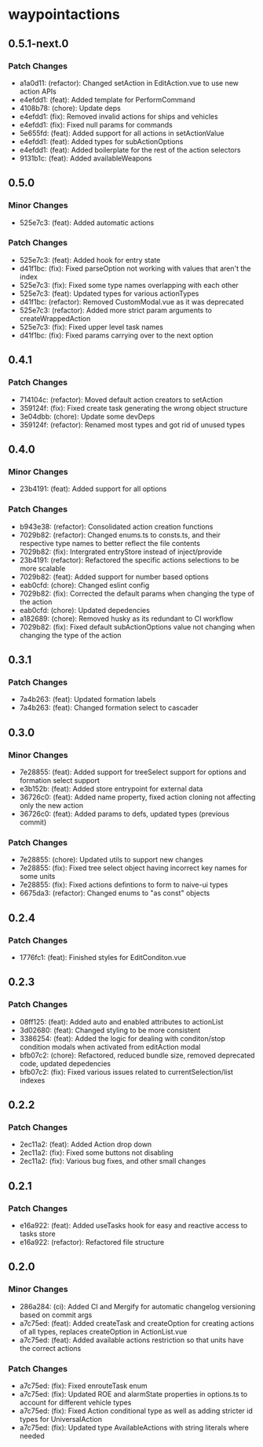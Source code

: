 # waypointactions

## 0.5.1-next.0

### Patch Changes

- a1a0d11: (refactor): Changed setAction in EditAction.vue to use new action APIs
- e4efdd1: (feat): Added template for PerformCommand
- 4108b78: (chore): Update deps
- e4efdd1: (fix): Removed invalid actions for ships and vehicles
- e4efdd1: (fix): Fixed null params for commands
- 5e655fd: (feat): Added support for all actions in setActionValue
- e4efdd1: (feat): Added types for subActionOptions
- e4efdd1: (feat): Added boilerplate for the rest of the action selectors
- 9131b1c: (feat): Added availableWeapons

## 0.5.0

### Minor Changes

- 525e7c3: (feat): Added automatic actions

### Patch Changes

- 525e7c3: (feat): Added hook for entry state
- d41f1bc: (fix): Fixed parseOption not working with values that aren't the index
- 525e7c3: (fix): Fixed some type names overlapping with each other
- 525e7c3: (feat): Updated types for various actionTypes
- d41f1bc: (refactor): Removed CustomModal.vue as it was deprecated
- 525e7c3: (refactor): Added more strict param arguments to createWrappedAction
- 525e7c3: (fix): Fixed upper level task names
- d41f1bc: (fix): Fixed params carrying over to the next option

## 0.4.1

### Patch Changes

- 714104c: (refactor): Moved default action creators to setAction
- 359124f: (fix): Fixed create task generating the wrong object structure
- 3e04dbb: (chore): Update some devDeps
- 359124f: (refactor): Renamed most types and got rid of unused types

## 0.4.0

### Minor Changes

- 23b4191: (feat): Added support for all options

### Patch Changes

- b943e38: (refactor): Consolidated action creation functions
- 7029b82: (refactor): Changed enums.ts to consts.ts, and their respective type names to better reflect the file contents
- 7029b82: (fix): Intergrated entryStore instead of inject/provide
- 23b4191: (refactor): Refactored the specific actions selections to be more scalable
- 7029b82: (feat): Added support for number based options
- eab0cfd: (chore): Changed eslint config
- 7029b82: (fix): Corrected the default params when changing the type of the action
- eab0cfd: (chore): Updated depedencies
- a182689: (chore): Removed husky as its redundant to CI workflow
- 7029b82: (fix): Fixed default subActionOptions value not changing when changing the type of the action

## 0.3.1

### Patch Changes

- 7a4b263: (feat): Updated formation labels
- 7a4b263: (feat): Changed formation select to cascader

## 0.3.0

### Minor Changes

- 7e28855: (feat): Added support for treeSelect support for options and formation select support
- e3b152b: (feat): Added store entrypoint for external data
- 36726c0: (feat): Added name property, fixed action cloning not affecting only the new action
- 36726c0: (feat): Added params to defs, updated types (previous commit)

### Patch Changes

- 7e28855: (chore): Updated utils to support new changes
- 7e28855: (fix): Fixed tree select object having incorrect key names for some units
- 7e28855: (fix): Fixed actions defintions to form to naive-ui types
- 6675da3: (refactor): Changed enums to "as const" objects

## 0.2.4

### Patch Changes

- 1776fc1: (feat): Finished styles for EditConditon.vue

## 0.2.3

### Patch Changes

- 08ff125: (feat): Added auto and enabled attributes to actionList
- 3d02680: (feat): Changed styling to be more consistent
- 3386254: (feat): Added the logic for dealing with conditon/stop condition modals when activated from editAction modal
- bfb07c2: (chore): Refactored, reduced bundle size, removed deprecated code, updated depedencies
- bfb07c2: (fix): Fixed various issues related to currentSelection/list indexes

## 0.2.2

### Patch Changes

- 2ec11a2: (feat): Added Action drop down
- 2ec11a2: (fix): Fixed some buttons not disabling
- 2ec11a2: (fix): Various bug fixes, and other small changes

## 0.2.1

### Patch Changes

- e16a922: (feat): Added useTasks hook for easy and reactive access to tasks store
- e16a922: (refactor): Refactored file structure

## 0.2.0

### Minor Changes

- 286a284: (ci): Added CI and Mergify for automatic changelog versioning based on commit args
- a7c75ed: (feat): Added createTask and createOption for creating actions of all types, replaces createOption in ActionList.vue
- a7c75ed: (feat): Added available actions restriction so that units have the correct actions

### Patch Changes

- a7c75ed: (fix): Fixed enrouteTask enum
- a7c75ed: (fix): Updated ROE and alarmState properties in options.ts to account for different vehicle types
- a7c75ed: (fix): Fixed Action conditional type as well as adding stricter id types for UniversalAction
- a7c75ed: (fix): Updated type AvailableActions with string literals where needed
